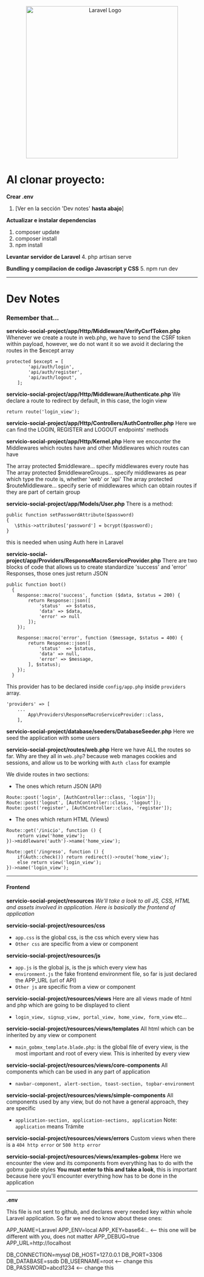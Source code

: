 



<p align="center"><a href="https://laravel.com" target="_blank"><img src="https://raw.githubusercontent.com/laravel/art/master/logo-lockup/5%20SVG/2%20CMYK/1%20Full%20Color/laravel-logolockup-cmyk-red.svg" width="400" alt="Laravel Logo"></a></p>

# Al clonar proyecto:

**Crear .env**
1. [Ver en la sección 'Dev notes' **hasta abajo**]

**Actualizar e instalar dependencias**
1. composer update
2. composer install
3. npm install

**Levantar servidor de Laravel**
4. php artisan serve

**Bundling y compilacion de codigo Javascript y CSS**
5. npm run dev

---

# Dev Notes

### Remember that...

**servicio-social-project/app/Http/Middleware/VerifyCsrfToken.php**
Whenever we create a route in web.php, we have to send the CSRF token within payload, however, we do not want it so we avoid it 
declaring the routes in the $except array

```
protected $except = [
        'api/auth/login',
        'api/auth/register',
        'api/auth/logout',
    ];
```


**servicio-social-project/app/Http/Middleware/Authenticate.php**
We declare a route to redirect by default, in this case, the login view

```
return route('login_view');
```


**servicio-social-project/app/Http/Controllers/AuthController.php**
Here we can find the LOGIN, REGISTER and LOGOUT endpoints' methods


**servicio-social-project/app/Http/Kernel.php**
Here we encounter the Middlewares which routes have and other Middlewares which routes can have

The array protected $middleware... specify middlewares every route has
The array protected $middlewareGroups... specify middlewares as pear which type the route is, whether 'web' or 'api'
The array protected $routeMiddleware... specify serie of middlewares which can obtain routes if they are part of certain group


**servicio-social-project/app/Models/User.php**
There is a method:

```
public function setPasswordAttribute($password)
{
   \$this->attributes['password'] = bcrypt($password);
}
```

this is needed when using Auth here in Laravel


**servicio-social-project/app/Providers/ResponseMacroServiceProvider.php**
There are two blocks of code that allows us to create standardize 'success' and 'error' Responses, those ones just return JSON

```
public function boot()
  {
    Response::macro('success', function ($data, $status = 200) {
        return Response::json([
            'status'  => $status,
            'data' => $data,
            'error' => null
        ]);
    });

    Response::macro('error', function ($message, $status = 400) {
        return Response::json([
            'status'  => $status,
            'data' => null,
            'error' => $message,
        ], $status);
    });
  }
```

This provider has to be declared inside `config/app.php` inside `providers` array. 

```
'providers' => [
	...
        App\Providers\ResponseMacroServiceProvider::class,
    ],
```


**servicio-social-project/database/seeders/DatabaseSeeder.php**
Here we seed the application with some users

**servicio-social-project/routes/web.php**
Here we have ALL the routes so far. Why are they all in `web.php`? because web manages cookies and sessions, and allow us to be working with `Auth class` for example

We divide routes in two sections:
- The ones which return JSON (API)
```
Route::post('login', [AuthController::class, 'login']);
Route::post('logout', [AuthController::class, 'logout']);
Route::post('register', [AuthController::class, 'register']);
```

- The ones which return HTML (Views)
```
Route::get('/inicio', function () {
    return view('home_view');
})->middleware('auth')->name('home_view');

Route::get('/ingreso', function () {
    if(Auth::check()) return redirect()->route('home_view');
    else return view('login_view');
})->name('login_view');
```

---

#### Frontend

**servicio-social-project/resources**
*We'll take a look to all JS, CSS, HTML and assets involved in application. Here is basically the frontend of application*

**servicio-social-project/resources/css**
- `app.css` is the global css, is the css which every view has
- `Other css` are specific from a view or component

**servicio-social-project/resources/js**
- `app.js` is the global js, is the js which every view has
- `environment.js` the fake frontend environment file, so far is just declared the APP_URL (url of API)
- `Other js` are specific from a view or component

**servicio-social-project/resources/views**
Here are all views made of html and php which are going to be displayed to client
- `login_view, signup_view, portal_view, home_view, form_view` etc...

**servicio-social-project/resources/views/templates**
All html which can be inherited by any view or component
- `main_gobmx_template.blade.php`: is the global file of every view, is the most important and root of every view. This is inherited by every view

**servicio-social-project/resources/views/core-components**
All components which can be used in any part of application
- `navbar-component, alert-section, toast-section, topbar-environment`

**servicio-social-project/resources/views/simple-components**
All components used by any view, but do not have a general approach, they are specific
- `application-section, application-sections, application`
Note: `application` means Trámite

**servicio-social-project/resources/views/errors**
Custom views when there is a `404 http error` or `500 http error`

**servicio-social-project/resources/views/examples-gobmx**
Here we encounter the view and its components from everything has to do with the gobmx guide styles
**You must enter to this and take a look**, this is important because here you'll encounter everything how has to be done in the application 

---

**.env**

This file is not sent to github, and declares every needed key within whole Laravel application. 
So far we need to know about these ones:

APP_NAME=Laravel
APP_ENV=local
APP_KEY=base64:..  <-- this one will be different with you, does not matter
APP_DEBUG=true
APP_URL=http://localhost

DB_CONNECTION=mysql
DB_HOST=127.0.0.1
DB_PORT=3306
DB_DATABASE=ssdb
DB_USERNAME=root  <-- change this
DB_PASSWORD=abcd1234  <-- change this










